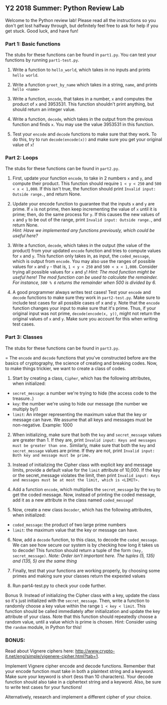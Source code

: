 ## Y2 2018 Summer: Python Review Lab

Welcome to the Python review lab! Please read all the instructions so you don't
get lost halfway through, but definitely feel free to ask for help if you
get stuck. Good luck, and have fun!

### Part 1: Basic functions

The stubs for these functions can be found in `part1.py`. You can test your functions by running `part1-test.py`.

1. Write a function to `hello_world`, which takes in no inputs
and prints `hello world`. 

2. Write a function `greet_by_name` which takes in a string, `name`,
and prints `hello <name>`

3. Write a function, `encode`, that takes in a number, `x` and computes
the product of `x` and 3953531.
This function shouldn't print anything, but should return an integer value.

4. Write a function, `decode`, which takes in the output from the previous function and
finds `x`. You may use the value 3953531 in this function.

5. Test your `encode` and `decode` functions to make sure that they work. To do this, try to run `decode(encode(x))` and make sure you get your original value of `x`!

### Part 2: Loops

The stubs for these functions can be found in `part2.py`.

1. First, update your function `encode`, to take in 2 numbers `x` and `y`, and compute their product.
This function should require `1 < y < 250` and `500 < x < 1,000`. If this isn't true, the function should print
`Invalid input: Outside range.`, and return None.

2. Update your encode function to guarantee that the inputs `x` and `y` are prime. If `x` is not prime,
then keep incrementing the value of `x` until it is prime; then, do the same process for `y`. If this
causes the new values of `x` and `y` to be out of the range, print `Invalid input: Outside range.`,
and return None.  
*Hint: Have we implemented any functions previously, which could be useful here?*

3. Write a function, `decode`, which takes in the output (the value of the product)
from your updated `encode` function and tries to compute values for `x` and `y`.
This function only takes in, as input,
the `coded_message`, which is output from `encode`. You may also use the ranges of possible values for `x` and `y` - that is, `1 < y < 250` and `500 < x < 1,000`.
Consider trying all possible values for `x` and `y`!
*Hint: The mod function might be useful here! The mod function can be used to calculate the remainder.
For instance, `500 % 6` returns the remainder when 500 is divided by 6.*

4. A good programmer always writes test cases! Test your `encode` and `decode` functions to
make sure they work in `part2-test.py`. Make sure to include test cases for all possible cases of x and y. Note that the `encode` function changes your input to make sure that it's prime. Thus, if your original input was not prime, `decode(encode(x, y))`, might not return the original values of `x` and `y`. Make sure you account for this when writing test cases.

### Part 3: Classes

The stubs for these functions can be found in `part3.py`.

= The `encode` and `decode` functions that you've constructed before are the basics of cryptography, the science
of creating and breaking codes. Now, to make things trickier, we want to create a class of codes.

1. Start by creating a class, `Cipher`, which has the following attributes, when
initialized:
- `secret_message`: a number we're trying to hide (the access code to the treasure..)
- `key`: the number we're using to hide our message (the number we multiply by!)
- `limit`: An integer representing the maximum value that the key or message can have. We assume
that all keys and messages must be non-negative.
Example: 1000

2. When initializing, make sure that both the `key` and `secret_message` values are greater than 1.
If they are, print `Invalid input: Keys and messages must be greater than one.` Similarly, make sure that
both the `key` and `secret_message` values are prime. If they are not, print `Invalid input: Both key
and message must be prime.`

3. Instead of initializing the Cipher class with explicit key and message limits, provide a
default value for the `limit` attribute of 10,000. If the key or the secret_message violates the limit,
then print `Invalid input: Keys and messages must be at most the limit, which is <LIMIT>.`

4. Add a function `encode`, which multiplies the `secret_message` by the `key`
to get the coded message. Now, instead of printing the coded message,
add it as a new attribute in the class named `coded_message`!

5. Now, create a new class `Decoder`, which has the following attributes, when 
initialized:
- `coded_message`: the product of two large prime numbers
- `limit`: the maximum value that the key or message can have.

6. Now, add a `decode` function, to this class, to decode the `coded_message`. 
We can see how secure our system is by checking how long it takes us to decode! This function
should return a tuple of the form `(key, secret_message)`.
*Note: Order isn't important here. The tuples (5, 135) and (135, 5) are the same
thing*

7. Finally, test that your functions are working properly, by choosing some primes and making sure your classes return the expexted values

8. Run part4-test.py to check your code further.

Bonus 9. Instead of initializing the Cipher class with a key, update the class
so it's just initialized with the `secret_message`. Then, write a function to randomly choose a
key value within the range `1 < key < limit`. This function should be called immediately after initialization and update the key attribute of your class. Note that this function should repeatedly choose a random value, until a value
which is prime is chosen.
Hint: Consider using the `random` module, in Python for this!

### BONUS:

Read about Vignere ciphers here: http://www.crypto-it.net/eng/simple/vigenere-cipher.html?tab=1.

Implement Vignere cipher encode and decode functions. Remember that your encode function must take in both a plaintext string and a keyword. Make sure your keyword is short (less than 10 characters). Your decode function should also take in a ciphertext string and a keyword. Also, be sure to write test cases for your functions!

Alternatively, research and implement a different cipher of your choice.
